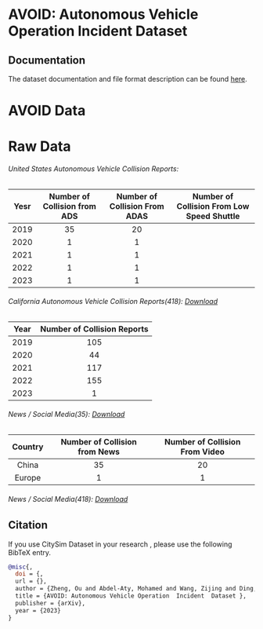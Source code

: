 # AVOID: Autonomous Vehicle Operation Incident Dataset
## Documentation
The dataset documentation and file format description can be found [here]().
#  AVOID Data


# Raw Data
###### United States Autonomous Vehicle Collision Reports:  
Yesr  |   Number of Collision from ADS |  Number of Collision From ADAS | Number of Collision From Low Speed Shuttle
:-------------------------:|:-------------------------:|:-------------------------:|:-------------------------:
2019 | 35 | 20
2020 | 1 |1
2021 | 1 |1
2022 | 1 |1
2023 | 1 |1

###### California Autonomous Vehicle Collision Reports(418):  [Download](https://drive.google.com/drive/folders/1kiEdCA-K9pE-xoPWvUHb80-HaZ61PQni?usp=share_link)
Year  |   Number of Collision Reports
:-------------------------:|:-------------------------:
2019 | 105
2020 | 44
2021 | 117
2022 | 155
2023 | 1

###### News / Social Media(35):  [Download]()
Country  |   Number of Collision from News |  Number of Collision From Video
:-------------------------:|:-------------------------:|:-------------------------:
China | 35 | 20
Europe | 1 |1

###### News / Social Media(418):  [Download]()

## Citation

If you use CitySim Dataset in your research , please use the following BibTeX entry.
```BibTeX
@misc{,
  doi = {,
  url = {},
  author = {Zheng, Ou and Abdel-Aty, Mohamed and Wang, Zijing and Ding, Shengxuan and Wang,DongDong },  
  title = {AVOID: Autonomous Vehicle Operation  Incident  Dataset },
  publisher = {arXiv},
  year = {2023}
}
```

